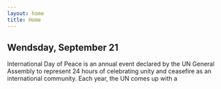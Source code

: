 ```yaml
---
layout: home
title: Home
---
```


## Wendsday, September 21

International Day of Peace is an annual event declared by the UN General Assembly to represent 24 hours of celebrating unity and ceasefire as an international community. Each year, the UN comes up with a 
